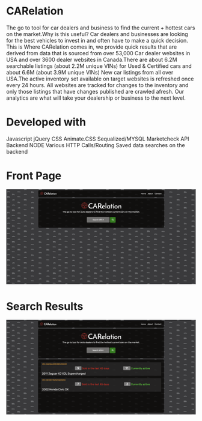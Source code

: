 # CARelation

The go to tool for car dealers and business to find the current + hottest cars on the market.Why is this useful? Car dealers and businesses are looking for the best vehicles to invest in and often have to make a quick decision. This is Where CARelation comes in, we provide quick  results that are derived from data that is sourced from over 53,000 Car dealer websites in USA and over 3600 dealer websites in Canada.There are about 6.2M searchable listings (about 2.2M unique VINs) for Used & Certified cars and about 6.6M (about 3.9M unique VINs) New car listings from all over USA.The active inventory set available on target websites is refreshed once every 24 hours. All websites are tracked for changes to the inventory and only those listings that have changes published are crawled afresh. Our analytics are what will take your dealership or business to the next level.

# Developed with

Javascript
jQuery
CSS
Animate.CSS
Sequalized/MYSQL
Marketcheck API
Backend NODE
Various HTTP Calls/Routing
Saved data searches on the backend

# Front Page
![alt text](frontpage.png "Front Page")

# Search Results 
![alt text](Search.png "Search Page")



